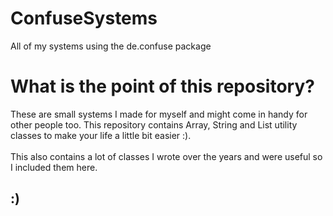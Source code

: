 # ConfuseSystems
All of my systems using the de.confuse package

<h1>What is the point of this repository?</h1>

These are small systems I made for myself and might come in handy for other people too.
This repository contains Array, String and List utility classes to make your life a little bit easier :).<br>
<br>
This also contains a lot of classes I wrote over the years and were useful so I included them here.<br>
<h2>:)</h2>
